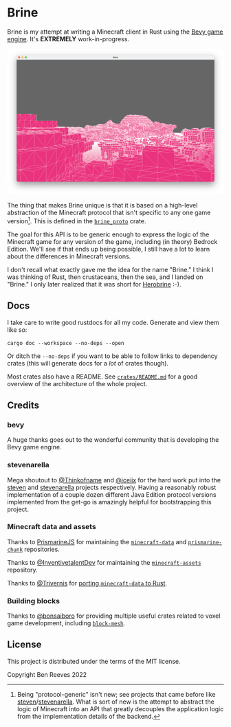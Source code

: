 # Brine

Brine is my attempt at writing a Minecraft client in Rust using the [Bevy game
engine](https://bevyengine.org/). It's **EXTREMELY** work-in-progress.

![Screenshot](images/Screenshot.png)

The thing that makes Brine unique is that it is based on a high-level
abstraction of the Minecraft protocol that isn't specific to any one game
version[^1]. This is defined in the [`brine_proto`](crates/brine_proto) crate.

The goal for this API is to be generic enough to express the logic of the
Minecraft game for any version of the game, including (in theory) Bedrock
Edition. We'll see if that ends up being possible, I still have a lot to learn
about the differences in Minecraft versions.

I don't recall what exactly gave me the idea for the name "Brine." I think I was
thinking of Rust, then crustaceans, then the sea, and I landed on "Brine." I
only later realized that it was short for
[Herobrine](https://minecraft.fandom.com/wiki/Herobrine) :-).

## Docs

I take care to write good rustdocs for all my code. Generate and view them like
so:

```
cargo doc --workspace --no-deps --open
```

Or ditch the `--no-deps` if you want to be able to follow links to dependency
crates (this will generate docs for a *lot* of crates though).

Most crates also have a README. See [`crates/README.md`](crates/README.md) for a
good overview of the architecture of the whole project.

## Credits

### bevy

A huge thanks goes out to the wonderful community that is developing the Bevy
game engine.

### stevenarella

Mega shoutout to [@Thinkofname] and [@iceiix] for the hard work put into the
[steven] and [stevenarella] projects respectively. Having a reasonably robust
implementation of a couple dozen different Java Edition protocol versions
implemented from the get-go is amazingly helpful for bootstrapping this project.

[@Thinkofname]: https://github.com/thinkofname/
[@iceiix]: https://github.com/iceiix/
[steven]: https://github.com/thinkofname/steven
[stevenarella]: https://github.com/iceiix/stevenarella

### Minecraft data and assets

Thanks to [PrismarineJS] for maintaining the [`minecraft-data`] and
[`prismarine-chunk`] repositories.

Thanks to [@InventivetalentDev] for maintaining the [`minecraft-assets`]
repository.

Thanks to [@Trivernis] for [porting `minecraft-data` to Rust].

[PrismarineJS]: https://github.com/PrismarineJS
[`minecraft-data`]: https://github.com/PrismarineJS/minecraft-data
[`prismarine-chunk`]: https://github.com/PrismarineJS/prismarine-chunk

[@InventivetalentDev]: https://github.com/InventivetalentDev
[`minecraft-assets`]: https://github.com/InventivetalentDev/minecraft-assets

[@Trivernis]: https://github.com/Trivernis/
[porting `minecraft-data` to Rust]: https://github.com/Trivernis/minecraft-data-rs

### Building blocks

Thanks to [@bonsaiboro] for providing multiple useful crates related to voxel
game development, including [`block-mesh`].

[@bonsaiboro]: https://github.com/bonsaiboro/
[`block-mesh`]: https://github.com/bonsairobo/block-mesh-rs

[^1]: Being "protocol-generic" isn't new; see projects that came before like
[steven]/[stevenarella]. What is sort of new is the attempt to abstract the
logic of Minecraft into an API that greatly decouples the application logic from
the implementation details of the backend.

## License

This project is distributed under the terms of the MIT license.

Copyright Ben Reeves 2022
